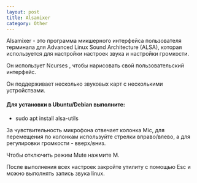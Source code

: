 ```yaml
---
layout: post
title: Alsamixer
category: Other
---
```


Alsamixer - это программа микшерного интерфейса пользователя терминала для Advanced Linux Sound Architecture (ALSA), которая используется для настройки настроек звука и настройки громкости. 

Он использует Ncurses , чтобы нарисовать свой пользовательский интерфейс. 

Он поддерживает несколько звуковых карт с несколькими устройствами.

#### Для установки в Ubuntu/Debian выполните:

- sudo apt install alsa-utils

За чувствительность микрофона отвечает колонка Mic, для перемещения по колонкам используйте стрелки вправо/влево, а для регулировки громкости - вверх/вниз. 

Чтобы отключить режим Mute нажмите M. 

После выполнения всех настроек закройте утилиту с помощью Esc и можно выполнять запись звука linux.
